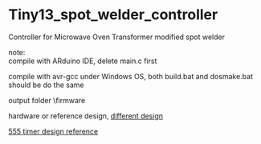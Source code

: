 # Tiny13_spot_welder_controller
Controller for Microwave Oven Transformer modified spot welder  

note:  
compile with ARduino IDE, delete main.c first  

compile with avr-gcc under Windows OS, both build.bat and dosmake.bat should be do the same  

output folder \firmware  


hardware or reference design,
[different design](https://xiaolaba.wordpress.com/2020/10/23/polish-%e5%a4%a7%e9%99%b8%e7%b2%be%e8%89%af%e5%92%8c%e7%a7%91%e6%8a%80-%e5%be%ae%e9%9b%bb%e8%85%a6%e9%ab%98%e9%a0%bb%e7%b2%be%e5%af%86%e7%84%8a%e6%8e%a5%e6%a9%9f-%e9%9a%a8%e6%a9%9f%e8%b7%b3%e9%9b%bb/)  

[555 timer design reference](http://www.kerrywong.com/2017/06/18/dual-purpose-spot-welder-with-pulse-duration-control/)  
